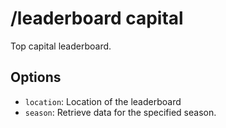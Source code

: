 # /leaderboard capital

Top capital leaderboard.

## Options

- `location`: Location of the leaderboard
- `season`: Retrieve data for the specified season.

